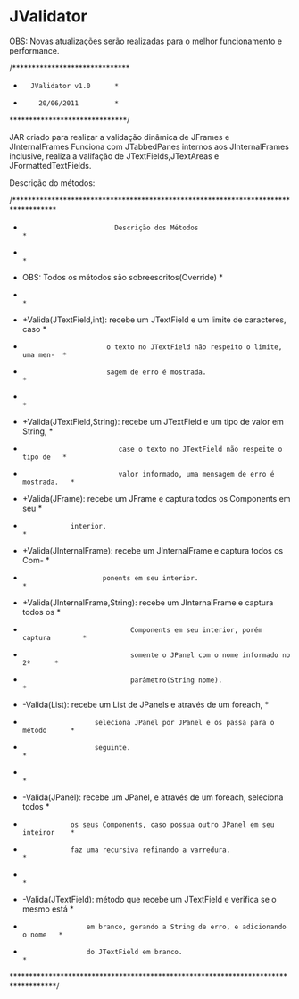 JValidator
==========

OBS: Novas atualizações serão realizadas para o melhor funcionamento e performance.

/******************************
 *       JValidator v1.0      *
 *         20/06/2011         *
 ******************************/


JAR criado para realizar a validação dinâmica de JFrames e JInternalFrames
Funciona com JTabbedPanes internos aos JInternalFrames inclusive, realiza a valifação de JTextFields,JTextAreas e JFormattedTextFields.


Descrição do métodos:

/***********************************************************************************
 *                            Descrição dos Métodos                                *
 *                                                                                 *
 * OBS: Todos os métodos são sobreescritos(Override)                               *
 *                                                                                 *
 * +Valida(JTextField,int): recebe um JTextField e um limite de caracteres, caso   *
 *                          o texto no JTextField não respeito o limite, uma men-  *
 *                          sagem de erro é mostrada.                              *
 *                                                                                 *
 * +Valida(JTextField,String): recebe um JTextField e um tipo de valor em String,  *
 *                             case o texto no JTextField não respeite o tipo de   *
 *                             valor informado, uma mensagem de erro é mostrada.   *
 * +Valida(JFrame): recebe um JFrame e captura todos os Components em seu          *
 *                 interior.                                                       *
 * +Valida(JInternalFrame): recebe um JInternalFrame e captura todos os Com-       *
 *                         ponents em seu interior.                                *
 * +Valida(JInternalFrame,String): recebe um JInternalFrame e captura todos os     *
 *                                Components em seu interior, porém captura        *
 *                                somente o JPanel com o nome informado no 2º      *
 *                                parâmetro(String nome).                          *
 * -Valida(List<JPanel>): recebe um List de JPanels e através de um foreach,       *
 *                       seleciona JPanel por JPanel e os passa para o método      *
 *                       seguinte.                                                 *
 *                                                                                 *
 * -Valida(JPanel): recebe um JPanel, e através de um foreach, seleciona todos     *
 *                 os seus Components, caso possua outro JPanel em seu inteiror    *
 *                 faz uma recursiva refinando a varredura.                        *
 *                                                                                 *
 * -Valida(JTextField): método que recebe um JTextField e verifica se o mesmo está *
 *                     em branco, gerando a String de erro, e adicionando o nome   *
 *                     do JTextField em branco.                                    *
 ***********************************************************************************/